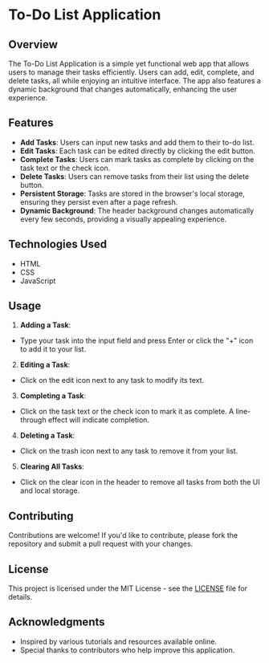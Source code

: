 # To-Do List Application

## Overview

The To-Do List Application is a simple yet functional web app that allows users to manage their tasks efficiently. Users can add, edit, complete, and delete tasks, all while enjoying an intuitive interface. The app also features a dynamic background that changes automatically, enhancing the user experience.

## Features

- **Add Tasks**: Users can input new tasks and add them to their to-do list.
- **Edit Tasks**: Each task can be edited directly by clicking the edit button.
- **Complete Tasks**: Users can mark tasks as complete by clicking on the task text or the check icon.
- **Delete Tasks**: Users can remove tasks from their list using the delete button.
- **Persistent Storage**: Tasks are stored in the browser's local storage, ensuring they persist even after a page refresh.
- **Dynamic Background**: The header background changes automatically every few seconds, providing a visually appealing experience.

## Technologies Used

- HTML
- CSS
- JavaScript

## Usage

1. **Adding a Task**:
- Type your task into the input field and press Enter or click the "+" icon to add it to your list.

2. **Editing a Task**:
- Click on the edit icon next to any task to modify its text.

3. **Completing a Task**:
- Click on the task text or the check icon to mark it as complete. A line-through effect will indicate completion.

4. **Deleting a Task**:
- Click on the trash icon next to any task to remove it from your list.

5. **Clearing All Tasks**:
- Click on the clear icon in the header to remove all tasks from both the UI and local storage.

## Contributing

Contributions are welcome! If you'd like to contribute, please fork the repository and submit a pull request with your changes.

## License

This project is licensed under the MIT License - see the [LICENSE](LICENSE) file for details.

## Acknowledgments

- Inspired by various tutorials and resources available online.
- Special thanks to contributors who help improve this application.

